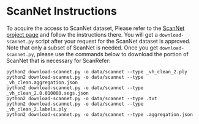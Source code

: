# ScanNet Instructions

To acquire the access to ScanNet dataset, Please refer to the [ScanNet project page](https://github.com/ScanNet/ScanNet) and follow the instructions there. You will get a `download-scannet.py` script after your request for the ScanNet dataset is approved. Note that only a subset of ScanNet is needed. Once you get `download-scannet.py`, please use the commands below to download the portion of ScanNet that is necessary for ScanRefer:

```shell
python2 download-scannet.py -o data/scannet --type _vh_clean_2.ply
python2 download-scannet.py -o data/scannet --type _vh_clean.aggregation.json
python2 download-scannet.py -o data/scannet --type _vh_clean_2.0.010000.segs.json
python2 download-scannet.py -o data/scannet --type .txt
python2 download-scannet.py -o data/scannet --type _vh_clean_2.labels.ply
python2 download-scannet.py -o data/scannet --type .aggregation.json
```